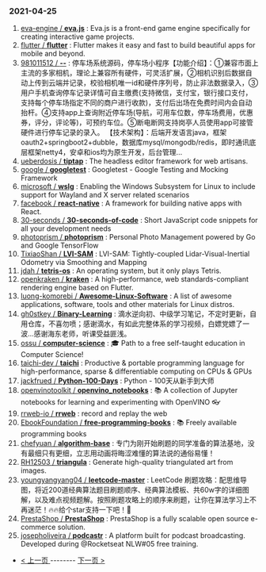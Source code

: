 ### 2021-04-25 
1. [
        eva-engine /
**eva.js**](https://github.com/eva-engine/eva.js) : Eva.js is a front-end game engine specifically for creating interactive game projects.
1. [
        flutter /
**flutter**](https://github.com/flutter/flutter) : Flutter makes it easy and fast to build beautiful apps for mobile and beyond.
1. [
        981011512 /
**--**](https://github.com/981011512/--) : 停车场系统源码，停车场小程序【功能介绍】：①兼容市面上主流的多家相机，理论上兼容所有硬件，可灵活扩展，②相机识别后数据自动上传到云端并记录，校验相机唯一id和硬件序列号，防止非法数据录入，③用户手机查询停车记录详情可自主缴费(支持微信，支付宝，银行接口支付，支持每个停车场指定不同的商户进行收款)，支付后出场在免费时间内会自动抬杆。④支持app上查询附近停车场(导航，可用车位数，停车场费用，优惠券，评分，评论等)，可预约车位。⑤断电断网支持岗亭人员使用app可接管硬件进行停车记录的录入。 【技术架构】：后端开发语言java，框架oauth2+springboot2+dubble，数据库mysql/mongodb/redis，即时通讯底层框架netty4，安卓和ios均为原生开发，后台管理…
1. [
        ueberdosis /
**tiptap**](https://github.com/ueberdosis/tiptap) : The headless editor framework for web artisans.
1. [
        google /
**googletest**](https://github.com/google/googletest) : Googletest - Google Testing and Mocking Framework
1. [
        microsoft /
**wslg**](https://github.com/microsoft/wslg) : Enabling the Windows Subsystem for Linux to include support for Wayland and X server related scenarios
1. [
        facebook /
**react-native**](https://github.com/facebook/react-native) : A framework for building native apps with React.
1. [
        30-seconds /
**30-seconds-of-code**](https://github.com/30-seconds/30-seconds-of-code) : Short JavaScript code snippets for all your development needs
1. [
        photoprism /
**photoprism**](https://github.com/photoprism/photoprism) : Personal Photo Management powered by Go and Google TensorFlow
1. [
        TixiaoShan /
**LVI-SAM**](https://github.com/TixiaoShan/LVI-SAM) : LVI-SAM: Tightly-coupled Lidar-Visual-Inertial Odometry via Smoothing and Mapping
1. [
        jdah /
**tetris-os**](https://github.com/jdah/tetris-os) : An operating system, but it only plays Tetris.
1. [
        openkraken /
**kraken**](https://github.com/openkraken/kraken) : A high-performance, web standards-compliant rendering engine based on Flutter.
1. [
        luong-komorebi /
**Awesome-Linux-Software**](https://github.com/luong-komorebi/Awesome-Linux-Software) : A list of awesome applications, software, tools and other materials for Linux distros.
1. [
        gh0stkey /
**Binary-Learning**](https://github.com/gh0stkey/Binary-Learning) : 滴水逆向初、中级学习笔记，不定时更新，自用仓库，不喜勿喷；感谢滴水，有如此完整体系的学习视频，白嫖党嫖了一波...感谢海东老师，听课受益匪浅。
1. [
        ossu /
**computer-science**](https://github.com/ossu/computer-science) : 🎓 Path to a free self-taught education in Computer Science!
1. [
        taichi-dev /
**taichi**](https://github.com/taichi-dev/taichi) : Productive & portable programming language for high-performance, sparse & differentiable computing on CPUs & GPUs
1. [
        jackfrued /
**Python-100-Days**](https://github.com/jackfrued/Python-100-Days) : Python - 100天从新手到大师
1. [
        openvinotoolkit /
**openvino_notebooks**](https://github.com/openvinotoolkit/openvino_notebooks) : 📚 A collection of Jupyter notebooks for learning and experimenting with OpenVINO 👓
1. [
        rrweb-io /
**rrweb**](https://github.com/rrweb-io/rrweb) : record and replay the web
1. [
        EbookFoundation /
**free-programming-books**](https://github.com/EbookFoundation/free-programming-books) : 📚 Freely available programming books
1. [
        chefyuan /
**algorithm-base**](https://github.com/chefyuan/algorithm-base) : 专门为刚开始刷题的同学准备的算法基地，没有最细只有更细，立志用动画将晦涩难懂的算法说的通俗易懂！
1. [
        RH12503 /
**triangula**](https://github.com/RH12503/triangula) : Generate high-quality triangulated art from images.
1. [
        youngyangyang04 /
**leetcode-master**](https://github.com/youngyangyang04/leetcode-master) : LeetCode 刷题攻略：配思维导图，将近200道经典算法题目刷题顺序、经典算法模板、共60w字的详细图解，以及难点视频题解。按照刷题攻略上的顺序来刷题，让你在算法学习上不再迷茫！🔥🔥给个star支持一下吧！🚀
1. [
        PrestaShop /
**PrestaShop**](https://github.com/PrestaShop/PrestaShop) : PrestaShop is a fully scalable open source e-commerce solution.
1. [
        josepholiveira /
**podcastr**](https://github.com/josepholiveira/podcastr) : A platform built for podcast broadcasting. Developed during @Rocketseat NLW#05 free training. 

- [ < 上一页 ](https://github.com/able8/github-trending-daily-record/blob/master/2021-04-24.md) -------- [ 下一页 > ](https://github.com/able8/github-trending-daily-record/blob/master/2021-04-26.md)